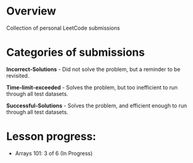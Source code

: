 # Overview
Collection of personal LeetCode submissions

# Categories of submissions
**Incorrect-Solutions** - Did not solve the problem, but a reminder to be revisited.

**Time-limit-exceeded** - Solves the problem, but too inefficient to run through all test datasets.

**Successful-Solutions** - Solves the problem, and efficient enough to run through all test datasets.

# Lesson progress:
- Arrays 101: 3 of 6 (In Progress)